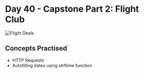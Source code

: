 # Day 40 - Capstone Part 2: Flight Club

![Flight Deals](https://github.com/laurasmendozad/100-Days-Of-Code-Python/assets/58611097/71a28ff3-23de-46cd-9182-e97c1556d7b5)



## Concepts Practised

- HTTP Requests
- Autofilling dates using strftime function
